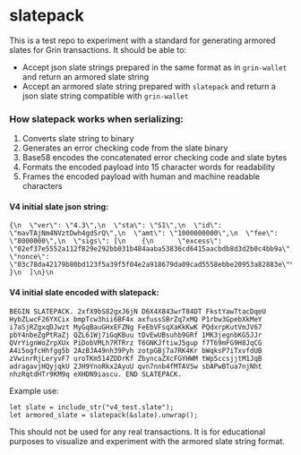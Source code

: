 # slatepack
This is a test repo to experiment with a standard for generating armored slates for Grin transactions. It should be able to:

* Accept json slate strings prepared in the same format as in `grin-wallet` and return an armored slate string
* Accept an armored slate string prepared with `slatepack` and return a json slate string compatible with `grin-wallet`

### How slatepack works when serializing:
1. Converts slate string to binary
2. Generates an error checking code from the slate binary
3. Base58 encodes the concatenated error checking code and slate bytes
4. Formats the encoded payload into 15 character words for readability
5. Frames the encoded payload with human and machine readable characters

#### V4 initial slate json string:
```
{\n  \"ver\": \"4.3\",\n  \"sta\": \"S1\",\n  \"id\": \"mavTAjNm4NVztDwh4gdSrQ\",\n  \"amt\": \"1000000000\",\n  \"fee\": \"8000000\",\n  \"sigs\": [\n    {\n      \"excess\": \"02ef37e5552a112f829e292bb031b484aaba53836cd6415aacbdb8d3d2b0c4bb9a\",\n      \"nonce\": \"03c78da42179b80bd123f5a39f5f04e2a918679da09cad5558ebbe20953a82883e\"\n    }\n  ]\n}\n
```

#### V4 initial slate encoded with slatepack:
```
BEGIN SLATEPACK. 2xfX9bS82gxJ6jN D6X4X843wrT84DT FkstYawTtacDqeU HybZLwcF26YXCix bmpTcw3hii6BF4x axfussSBrZq7xMQ P1rbw3GpebXkMeY i7aSjRZgxqDJwzt MyGqBauGHxEFZNg FeEbVFsqXaKkKwK PQdxrpKutVmJV67 pbY4nbeZgPtRaZj QZL61Wj7iGqKBuu tDvEwUBsuhb9GRf 1MK3jegnbKG5JJr QVrYignWoZrpXUx PiDobVMLh7RTRrz T6GNKJftiwJ5gup f7T69mFG9H8JqCG A4i5ogfcHhfgg5b 2AzBJA49nh39Pyh zotpGBj7a7RK4Kr bWqksP7iTxvfdUB zVwinrRjLeryvF7 uroTKm514ZDDrKf ZbyncaZXcFGYHWM tWp5ccsjjtM1JqB adragavjHQyjqkU 2JH9YnoRkx2AyuU qvn7nnb4fMTAVSw sbAPwBTua7njNht nhzRqtdHTr9KM9q eXHDN9iascu. END SLATEPACK.
```

Example use:
```
let slate = include_str("v4_test.slate");
let armored_slate = slatepack(&slate).unwrap();
```

This should not be used for any real transactions. It is for educational purposes to visualize and experiment with the armored slate string format.

